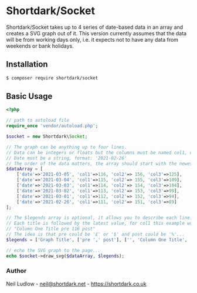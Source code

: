 # Shortdark/Socket

Shortdark/Socket takes up to 4 series of date-based data in an array and creates a SVG graph out of it.
This version currently assumes that the data will be from working days only, i.e. it expects not to have any data from 
weekends or bank holidays.

## Installation

```bash
$ composer require shortdark/socket
```

## Basic Usage

```php
<?php

// path to autoload file
require_once 'vendor/autoload.php';

$socket = new Shortdark\Socket;

// The graph can be anything up to four lines.
// Data can be integers or floats but the columns must be named col1, col2, col3 and col4.
// Date must be a string, format: '2021-02-26'
// The order of the data matters, the array should start with the newest data...
$dataArray = [
    ['date'=>'2021-03-05', 'col1'=>116, 'col2'=> 156, 'col3'=>125],
    ['date'=>'2021-03-04', 'col1'=>115, 'col2'=> 155, 'col3'=>109],
    ['date'=>'2021-03-03', 'col1'=>114, 'col2'=> 154, 'col3'=>104],
    ['date'=>'2021-03-02', 'col1'=>113, 'col2'=> 153, 'col3'=>99],
    ['date'=>'2021-03-01', 'col1'=>112, 'col2'=> 152, 'col3'=>94],
    ['date'=>'2021-02-26', 'col1'=>111, 'col2'=> 151, 'col3'=>89]
];

// The $legends array is optional, it allows you to describe each line.
// Each title is followed by the latest value, for col1 this example would look like:
// "Column One Title pre 116 post"
// The idea is that pre could be '£' or '$' and post could be '%'...
$legends = ['Graph Title', ['pre ',' post'], ['', 'Column One Title', 'col 2 title', 'col 3 title']];

// echo the SVG graph to the page...
echo $socket->draw_svg($dataArray, $legends);


```

### Author

Neil Ludlow - <neil@shortdark.net> - <https://shortdark.co.uk>

